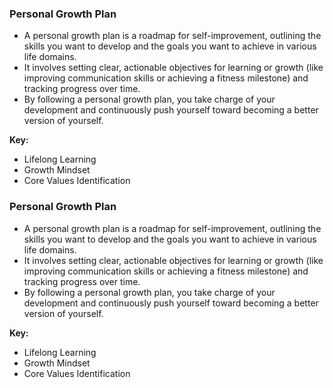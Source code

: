### Personal Growth Plan

- A personal growth plan is a roadmap for self-improvement, outlining the skills you want to develop and the goals you want to achieve in various life domains.
- It involves setting clear, actionable objectives for learning or growth (like improving communication skills or achieving a fitness milestone) and tracking progress over time.
- By following a personal growth plan, you take charge of your development and continuously push yourself toward becoming a better version of yourself.

**Key:**
- Lifelong Learning
- Growth Mindset
- Core Values Identification

### Personal Growth Plan

- A personal growth plan is a roadmap for self-improvement, outlining the skills you want to develop and the goals you want to achieve in various life domains.
- It involves setting clear, actionable objectives for learning or growth (like improving communication skills or achieving a fitness milestone) and tracking progress over time.
- By following a personal growth plan, you take charge of your development and continuously push yourself toward becoming a better version of yourself.

**Key:**
- Lifelong Learning
- Growth Mindset
- Core Values Identification
